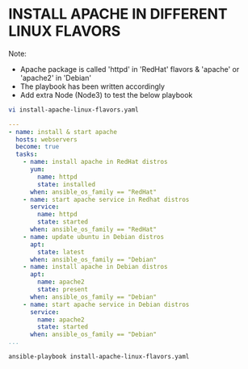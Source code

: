 # INSTALL APACHE IN DIFFERENT LINUX FLAVORS
Note:
* Apache package is called 'httpd' in 'RedHat' flavors & 'apache' or 'apache2' in 'Debian' <br>
* The playbook has been written accordingly
* Add extra Node (Node3) to test the below playbook

```sh
vi install-apache-linux-flavors.yaml
```
```yaml
---
- name: install & start apache
  hosts: webservers
  become: true
  tasks:
    - name: install apache in RedHat distros
      yum:
        name: httpd
        state: installed
      when: ansible_os_family == "RedHat"
    - name: start apache service in Redhat distros
      service:
        name: httpd
        state: started
      when: ansible_os_family == "RedHat"
    - name: update ubuntu in Debian distros
      apt:
        state: latest
      when: ansible_os_family == "Debian"
    - name: install apache in Debian distros
      apt:
        name: apache2
        state: present
      when: ansible_os_family == "Debian"
    - name: start apache service in Debian distros
      service:
        name: apache2
        state: started
      when: ansible_os_family == "Debian"
...
```
```sh
ansible-playbook install-apache-linux-flavors.yaml
```

